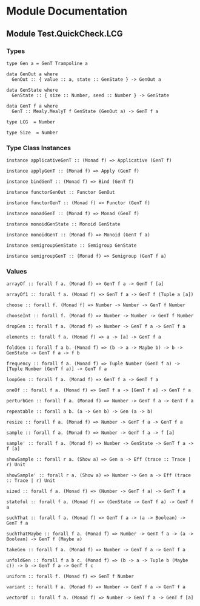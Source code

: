 # Module Documentation

## Module Test.QuickCheck.LCG

### Types

    type Gen a = GenT Trampoline a

    data GenOut a where
      GenOut :: { value :: a, state :: GenState } -> GenOut a

    data GenState where
      GenState :: { size :: Number, seed :: Number } -> GenState

    data GenT f a where
      GenT :: Mealy.MealyT f GenState (GenOut a) -> GenT f a

    type LCG  = Number

    type Size  = Number


### Type Class Instances

    instance applicativeGenT :: (Monad f) => Applicative (GenT f)

    instance applyGenT :: (Monad f) => Apply (GenT f)

    instance bindGenT :: (Monad f) => Bind (GenT f)

    instance functorGenOut :: Functor GenOut

    instance functorGenT :: (Monad f) => Functor (GenT f)

    instance monadGenT :: (Monad f) => Monad (GenT f)

    instance monoidGenState :: Monoid GenState

    instance monoidGenT :: (Monad f) => Monoid (GenT f a)

    instance semigroupGenState :: Semigroup GenState

    instance semigroupGenT :: (Monad f) => Semigroup (GenT f a)


### Values

    arrayOf :: forall f a. (Monad f) => GenT f a -> GenT f [a]

    arrayOf1 :: forall f a. (Monad f) => GenT f a -> GenT f (Tuple a [a])

    choose :: forall f. (Monad f) => Number -> Number -> GenT f Number

    chooseInt :: forall f. (Monad f) => Number -> Number -> GenT f Number

    dropGen :: forall f a. (Monad f) => Number -> GenT f a -> GenT f a

    elements :: forall f a. (Monad f) => a -> [a] -> GenT f a

    foldGen :: forall f a b. (Monad f) => (b -> a -> Maybe b) -> b -> GenState -> GenT f a -> f b

    frequency :: forall f a. (Monad f) => Tuple Number (GenT f a) -> [Tuple Number (GenT f a)] -> GenT f a

    loopGen :: forall f a. (Monad f) => GenT f a -> GenT f a

    oneOf :: forall f a. (Monad f) => GenT f a -> [GenT f a] -> GenT f a

    perturbGen :: forall f a. (Monad f) => Number -> GenT f a -> GenT f a

    repeatable :: forall a b. (a -> Gen b) -> Gen (a -> b)

    resize :: forall f a. (Monad f) => Number -> GenT f a -> GenT f a

    sample :: forall f a. (Monad f) => Number -> GenT f a -> f [a]

    sample' :: forall f a. (Monad f) => Number -> GenState -> GenT f a -> f [a]

    showSample :: forall r a. (Show a) => Gen a -> Eff (trace :: Trace | r) Unit

    showSample' :: forall r a. (Show a) => Number -> Gen a -> Eff (trace :: Trace | r) Unit

    sized :: forall f a. (Monad f) => (Number -> GenT f a) -> GenT f a

    stateful :: forall f a. (Monad f) => (GenState -> GenT f a) -> GenT f a

    suchThat :: forall f a. (Monad f) => GenT f a -> (a -> Boolean) -> GenT f a

    suchThatMaybe :: forall f a. (Monad f) => Number -> GenT f a -> (a -> Boolean) -> GenT f (Maybe a)

    takeGen :: forall f a. (Monad f) => Number -> GenT f a -> GenT f a

    unfoldGen :: forall f a b c. (Monad f) => (b -> a -> Tuple b (Maybe c)) -> b -> GenT f a -> GenT f c

    uniform :: forall f. (Monad f) => GenT f Number

    variant :: forall f a. (Monad f) => Number -> GenT f a -> GenT f a

    vectorOf :: forall f a. (Monad f) => Number -> GenT f a -> GenT f [a]



